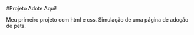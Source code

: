 #Projeto Adote Aqui!

Meu primeiro projeto com html e css. Simulação de uma página de adoção de pets.
